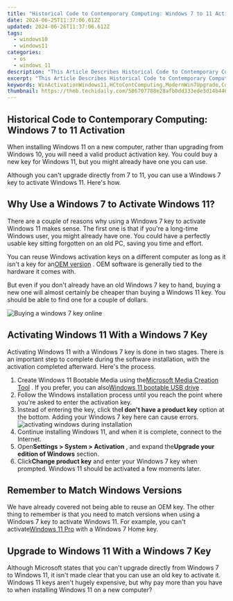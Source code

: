 ```yaml
---
title: "Historical Code to Contemporary Computing: Windows 7 to 11 Activation"
date: 2024-06-25T11:37:06.612Z
updated: 2024-06-26T11:37:06.612Z
tags:
  - windows10
  - windows11
categories:
  - os
  - windows 11
description: "This Article Describes Historical Code to Contemporary Computing: Windows 7 to 11 Activation"
excerpt: "This Article Describes Historical Code to Contemporary Computing: Windows 7 to 11 Activation"
keywords: WinActivationWindows11,HCtoContComputing,ModernWin7Upgrade,CodeTransitionTech,WindowsUpgradeKey,ActivateWin11History,TechEvolutionCode
thumbnail: https://thmb.techidaily.com/506707788e28afb0dd333ede3d14b446e4802e54b3be096a7cd03abb7e8cbcbb.jpg
---
```


## Historical Code to Contemporary Computing: Windows 7 to 11 Activation

 When installing Windows 11 on a new computer, rather than upgrading from Windows 10, you will need a valid product activation key. You could buy a new key for Windows 11, but you might already have one you can use.

 Although you can't upgrade directly from 7 to 11, you can use a Windows 7 key to activate Windows 11\. Here's how.

## Why Use a Windows 7 to Activate Windows 11?

 There are a couple of reasons why using a Windows 7 key to activate Windows 11 makes sense. The first one is that if you're a long-time Windows user, you might already have one. You could have a perfectly usable key sitting forgotten on an old PC, saving you time and effort.

 You can reuse Windows activation keys on a different computer as long as it isn't a key for an[OEM version](https://www.makeuseof.com/tag/oem-products-cheaper-makeuseof-explains/) . OEM software is generally tied to the hardware it comes with.

 But even if you don't already have an old Windows 7 key to hand, buying a new one will almost certainly be cheaper than buying a Windows 11 key. You should be able to find one for a couple of dollars.

![Buying a windows 7 key online](https://static1.makeuseofimages.com/wordpress/wp-content/uploads/2023/03/windows-7-key.jpg)

## Activating Windows 11 With a Windows 7 Key

 Activating Windows 11 with a Windows 7 key is done in two stages. There is an important step to complete during the software installation, with the activation completed afterward. Here's the process.

1. Create Windows 11 Bootable Media using the[Microsoft Media Creation Tool](https://www.microsoft.com/en-gb/software-download/windows11) . If you prefer, you can also[Windows 11 bootable USB drive](https://www.makeuseof.com/windows-11-create-bootable-usb-drive/) .
2. Follow the Windows installation process until you reach the point where you're asked to enter the activation key.
3. Instead of entering the key, click the**I don't have a product key** option at the bottom. Adding your Windows 7 key here can cause errors.  
![activating windows during installation](https://static1.makeuseofimages.com/wordpress/wp-content/uploads/2023/03/activating-windows.jpg)
4. Continue installing Windows 11, and when it is complete, connect to the Internet.
5. Open**Settings > System > Activation** , and expand the**Upgrade your edition of Windows** section.
6. Click**Change product key** and enter your Windows 7 key when prompted. Windows 11 should be activated a few moments later.

## Remember to Match Windows Versions

 We have already covered not being able to reuse an OEM key. The other thing to remember is that you need to match versions when using a Windows 7 key to activate Windows 11\. For example, you can't activate[Windows 11 Pro](https://www.makeuseof.com/windows-11-pro-best/) with a Windows 7 Home key.

## Upgrade to Windows 11 With a Windows 7 Key

 Although Microsoft states that you can't upgrade directly from Windows 7 to Windows 11, it isn't made clear that you can use an old key to activate it. Windows 11 keys aren't hugely expensive, but why pay more than you have to when installing Windows 11 on a new computer?


<ins class="adsbygoogle"
     style="display:block"
     data-ad-format="autorelaxed"
     data-ad-client="ca-pub-7571918770474297"
     data-ad-slot="1223367746"></ins>



<ins class="adsbygoogle"
     style="display:block"
     data-ad-client="ca-pub-7571918770474297"
     data-ad-slot="8358498916"
     data-ad-format="auto"
     data-full-width-responsive="true"></ins>


